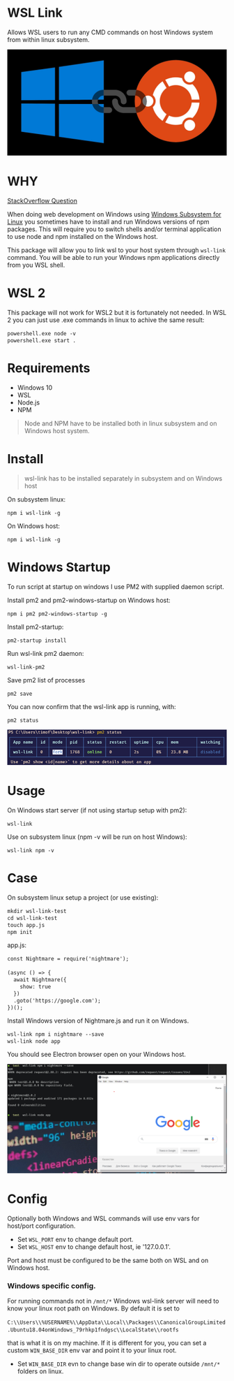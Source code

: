 # WSL Link

Allows WSL users to run any CMD commands on host Windows system from within linux subsystem.

![Logo](./logo.jpg)

# WHY

[StackOverflow Question](https://stackoverflow.com/questions/62085598/linking-windows-commands-inside-windows-subsystem-for-linux-ubuntu)

When doing web development on Windows using [Windows Subsystem for Linux](https://docs.microsoft.com/en-us/windows/wsl/install-win10) you sometimes have to install and run Windows versions of npm packages. This will require you to switch shells and/or terminal application to use node and npm installed on the Windows host.

This package will allow you to link wsl to your host system through `wsl-link` command. You will be able to run your Windows npm applications directly from you WSL shell.

# WSL 2

This package will not work for WSL2 but it is fortunately not needed. In WSL 2 you can just use .exe commands in linux to achive the same result:

```
powershell.exe node -v
powershell.exe start .
``` 

# Requirements

* Windows 10
* WSL
* Node.js
* NPM

> Node and NPM have to be installed both in linux subsystem and on Windows host system.

# Install

> wsl-link has to be installed separately in subsystem and on Windows host

On subsystem linux:
```
npm i wsl-link -g
```
On Windows host:
```
npm i wsl-link -g
```

# Windows Startup

To run script at startup on windows I use PM2 with supplied daemon script.

Install pm2 and pm2-windows-startup on Windows host:
```
npm i pm2 pm2-windows-startup -g
```

Install pm2-startup:
```
pm2-startup install
```

Run wsl-link pm2 daemon:

```
wsl-link-pm2
```

Save pm2 list of processes
```
pm2 save
```

You can now confirm that the wsl-link app is running, with:
```
pm2 status
```
![pm2 status display](./pm2status.png)

# Usage

On Windows start server (if not using startup setup with pm2):
```
wsl-link
```
Use on subsystem linux (npm -v will be run on host Windows):
```
wsl-link npm -v
```

# Case

On subsystem linux setup a project (or use existing):
```
mkdir wsl-link-test
cd wsl-link-test
touch app.js
npm init
```
app.js:
```
const Nightmare = require('nightmare');

(async () => {
  await Nightmare({
    show: true
  })
  .goto('https://google.com');
})();
```
Install Windows version of Nightmare.js and run it on Windows.

```
wsl-link npm i nightmare --save
wsl-link node app
```
You should see Electron browser open on your Windows host.

![Electron Running](./electronrunning.png)

# Config

Optionally both Windows and WSL commands will use env vars for host/port configuration.

* Set `WSL_PORT` env to change default port.
* Set `WSL_HOST` env to change default host, ie '127.0.0.1'.

Port and host must be configured to be the same both on WSL and on Windows host.

### Windows specific config.

For running commands not in `/mnt/*` Windows wsl-link server will need to know your linux root path on Windows. 
By default it is set to 

`C:\\Users\\%USERNAME%\\AppData\\Local\\Packages\\CanonicalGroupLimited.Ubuntu18.04onWindows_79rhkp1fndgsc\\LocalState\\rootfs`

that is what it is on my machine. If it is different for you, you can set a custom `WIN_BASE_DIR` env var and point it to your linux root.

* Set `WIN_BASE_DIR` evn to change base win dir to operate outside `/mnt/*` folders on linux.
